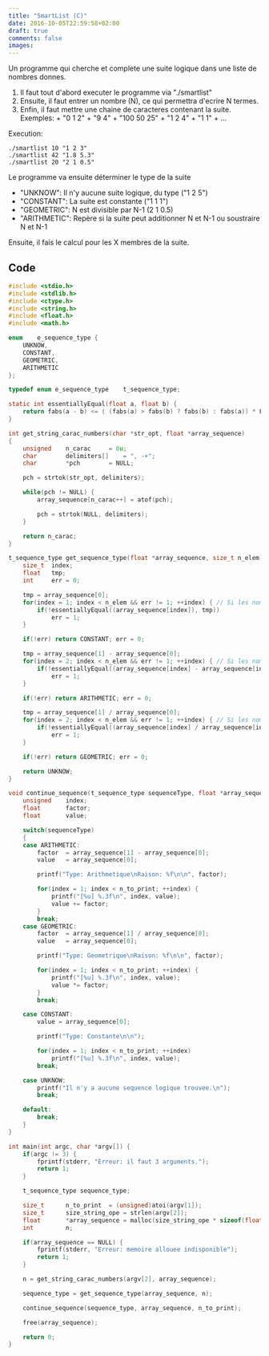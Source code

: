 ```yaml
---
title: "SmartList (C)"
date: 2016-10-05T22:59:58+02:00
draft: true
comments: false
images:
---
```


Un programme qui cherche et complete une suite logique dans une liste de nombres donnes.

1.    Il faut tout d'abord executer le programme via "./smartlist"
2.    Ensuite, il faut entrer un nombre (N), ce qui permettra d'ecrire N termes.
3.    Enfin, il faut mettre une chaine de caracteres contenant la suite. Exemples:
	+ "0 1 2"
	+ "9 4"
	+ "100 50 25"
	+ "1 2 4"
	+ "1 1"
	+ ...

Execution:
```
./smartlist 10 "1 2 3" 
./smartlist 42 "1.8 5.3" 
./smartlist 20 "2 1 0.5"
```

Le programme va ensuite déterminer le type de la suite

+ "UNKNOW": Il n'y aucune suite logique, du type ("1 2 5")
+ "CONSTANT": La suite est constante ("1 1 1")
+ "GEOMETRIC": N est divisible par N-1 (2 1 0.5)
+ "ARITHMETIC": Repère si la suite peut additionner N et N-1 ou soustraire N et N-1

Ensuite, il fais le calcul pour les X membres de la suite.

## Code

```c
#include <stdio.h>
#include <stdlib.h>
#include <ctype.h>
#include <string.h>
#include <float.h>
#include <math.h>

enum	e_sequence_type {
	UNKNOW,
	CONSTANT,
	GEOMETRIC,
	ARITHMETIC
};

typedef enum e_sequence_type	t_sequence_type;

static int essentiallyEqual(float a, float b) {
    return fabs(a - b) <= ( (fabs(a) > fabs(b) ? fabs(b) : fabs(a)) * FLT_EPSILON);
}

int	get_string_carac_numbers(char *str_opt, float *array_sequence)
{
	unsigned 	n_carac 	= 0u;
	char 		delimiters[] 	= ", -+";
	char 		*pch 		= NULL;

	pch = strtok(str_opt, delimiters);

	while(pch != NULL) {
		array_sequence[n_carac++] = atof(pch);

		pch = strtok(NULL, delimiters);
	}

	return n_carac;
}

t_sequence_type get_sequence_type(float *array_sequence, size_t n_elem) {
	size_t 	index;
	float 	tmp;
	int 	err = 0;

	tmp = array_sequence[0];
	for(index = 1; index < n_elem && err != 1; ++index) { // Si les nombres sont "CONSTANT"
		if(!essentiallyEqual((array_sequence[index]), tmp))
			err = 1;
	}

	if(!err) return CONSTANT; err = 0;

	tmp = array_sequence[1] - array_sequence[0];
	for(index = 2; index < n_elem && err != 1; ++index) { // Si les nombres sont "ARITHMETIC"
		if(!essentiallyEqual((array_sequence[index] - array_sequence[index - 1]), tmp))
			err = 1;
	}

	if(!err) return ARITHMETIC; err = 0;

	tmp = array_sequence[1] / array_sequence[0];
	for(index = 2; index < n_elem && err != 1; ++index) { // Si les nombres sont "GEOMETRIC"
		if(!essentiallyEqual((array_sequence[index] / array_sequence[index - 1]), tmp))
			err = 1;
	}

	if(!err) return GEOMETRIC; err = 0;

	return UNKNOW;
}

void continue_sequence(t_sequence_type sequenceType, float *array_sequence, size_t n_to_print) {
	unsigned 	index;
	float 		factor;
	float 		value;

	switch(sequenceType)
	{
	case ARITHMETIC:
		factor 	= array_sequence[1] - array_sequence[0];
		value 	= array_sequence[0];

		printf("Type: Arithmetique\nRaison: %f\n\n", factor);

		for(index = 1; index < n_to_print; ++index) {
			printf("[%u] %.3f\n", index, value);
			value += factor;
		}
		break;
	case GEOMETRIC:
		factor 	= array_sequence[1] / array_sequence[0];
		value 	= array_sequence[0];

		printf("Type: Geometrique\nRaison: %f\n\n", factor);

		for(index = 1; index < n_to_print; ++index) {
			printf("[%u] %.3f\n", index, value);
			value *= factor;
		}
		break;

	case CONSTANT:
		value = array_sequence[0];

		printf("Type: Constante\n\n");

		for(index = 1; index < n_to_print; ++index)
			printf("[%u] %.3f\n", index, value);
		break;

	case UNKNOW:
		printf("Il n'y a aucune sequence logique trouvee.\n");
		break;

	default:
		break;
	}
}

int main(int argc, char *argv[]) {
	if(argc != 3) {
		fprintf(stderr, "Erreur: il faut 3 arguments.");
		return 1;
	}

	t_sequence_type	sequence_type;

	size_t 		n_to_print 	= (unsigned)atoi(argv[1]);
	size_t 		size_string_ope = strlen(argv[2]);
	float 		*array_sequence	= malloc(size_string_ope * sizeof(float));
	int 		n;

	if(array_sequence == NULL) {
		fprintf(stderr, "Erreur: memoire allouee indisponible");
		return 1;
	}

	n = get_string_carac_numbers(argv[2], array_sequence);

	sequence_type = get_sequence_type(array_sequence, n);

	continue_sequence(sequence_type, array_sequence, n_to_print);

	free(array_sequence);

    return 0;
}
```

